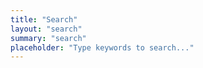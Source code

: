 ```yaml
---
title: "Search"
layout: "search"
summary: "search"
placeholder: "Type keywords to search..."
---
```

